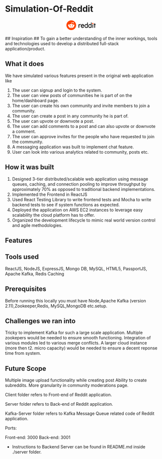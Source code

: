 # Simulation-Of-Reddit
<p align="center">  
  <img  align="center" src="https://github.com/SaiNikhilYandamuri/simulation-of-reddit/blob/main/client/src/components/resources/redditImage.PNG">
</p>
## Inspiration ##
 To gain a better understanding of the inner workings, tools and technologies used to develop a distributed full-stack application/product. 

## What it does
We have simulated various features present in the original web application like
1) The user can signup and login to the system.
2) The user can view posts of communities he is part of on the home/dashboard page.
3) The user can create his own community and invite members to join a community.
4) The user can create a post in any community he is part of.
5) The user can upvote or downvote a post.
6) The user can add comments to a post and can also upvote or downvote a comment.
7) The user can approve invites for the people who have requested to join the community.
8) A messaging application was built to implement chat feature.
9) User can look into various analytics related to community, posts etc.

## How it was built
1) Designed 3-tier distributed/scalable web application using message queues, caching, and connection pooling to improve throughput by approximately 70% as opposed to    traditional backend implementations.
2) Implemented the Frontend in ReactJS  
3) Used React Testing Library to write frontend tests and Mocha to write backend tests to see if system functions as expected.
4) Deployed the application on AWS EC2 instances to leverage easy scalability the cloud platform has to offer. 
5) Organized the development lifecycle to mimic real world version control and agile methodologies. 

## Features

## Tools used 
 ReactJS, NodeJS, ExpressJS, Mongo DB, MySQL, HTML5, PassportJS, Apache Kafka, Redis Caching

## Prerequisites
Before running this locally you must have Node,Apache Kafka (version 2.11),Zookeeper,Redis, MySQL,MongoDB etc.setup. 

## Challenges we ran into
Tricky to implement Kafka for such a large scale application. Multiple zookepers would be needed to ensure smooth functioning.
Integration of various modules led to various merge conflicts.
A larger cloud instance (more then t2. micro capacity) would be needed to ensure a decent reponse time from system.

## Future Scope
Multiple image upload functionality while creating post
Ability to create subreddits.
More granularity in community moderations page.


Client folder refers to Front-end of Reddit application.

Server folder refers to Back-end of Reddit application.

Kafka-Server folder refers to Kafka Message Queue related code of Reddit application.

Ports:

Front-end: 3000
Back-end: 3001

- Instructions to Backend Server can be found in README.md inside ./server folder.
